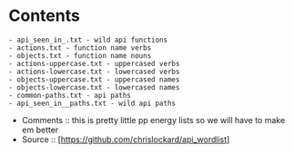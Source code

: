 # Contents

````
- api_seen_in_.txt - wild api functions
- actions.txt - function name verbs
- objects.txt - function name nouns
- actions-uppercase.txt - uppercased verbs
- actions-lowercase.txt - lowercased verbs
- objects-uppercase.txt - uppercased names
- objects-lowercase.txt - lowercased names
- common-paths.txt - api paths
- api_seen_in__paths.txt - wild api paths
````

- Comments :: this is pretty little pp energy lists so we will have to make em better
- Source :: [https://github.com/chrislockard/api_wordlist]
